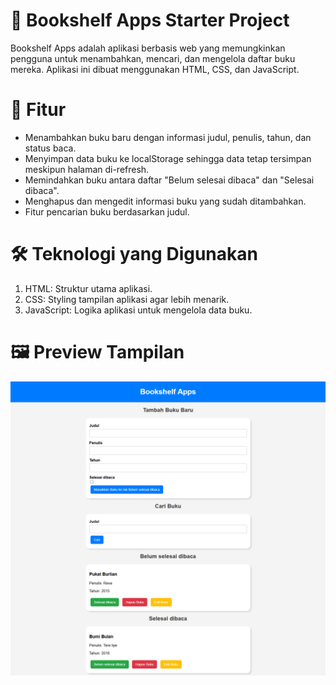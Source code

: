 # 📝 Bookshelf Apps Starter Project

Bookshelf Apps adalah aplikasi berbasis web yang memungkinkan pengguna untuk menambahkan, mencari, dan mengelola daftar buku mereka. Aplikasi ini dibuat menggunakan HTML, CSS, dan JavaScript.

# 📌 Fitur
- Menambahkan buku baru dengan informasi judul, penulis, tahun, dan status baca.
- Menyimpan data buku ke localStorage sehingga data tetap tersimpan meskipun halaman di-refresh.
- Memindahkan buku antara daftar "Belum selesai dibaca" dan "Selesai dibaca".
- Menghapus dan mengedit informasi buku yang sudah ditambahkan.
- Fitur pencarian buku berdasarkan judul.

# 🛠️ Teknologi yang Digunakan

1. HTML: Struktur utama aplikasi.
2. CSS: Styling tampilan aplikasi agar lebih menarik.
3. JavaScript: Logika aplikasi untuk mengelola data buku.

# 🖼️ Preview Tampilan
![Preview Tampilan](https://github.com/Rizkyhanifaa/Bookshelf_App_Starter_Project/blob/main/preview.png?raw=true)
